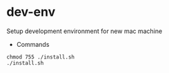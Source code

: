 # dev-env
Setup development environment for new mac machine
* Commands
```
chmod 755 ./install.sh
./install.sh
```

